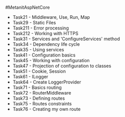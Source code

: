#MetanitAspNetCore
* Task21 - Middleware, Use, Run, Map
* Task29 - Static Files
* Task211 - Error processing
* Task212 - Working with HTTPS
* Task31 - Services and 'ConfigureServices' method
* Task34 - Dependency life cycle
* Task35 - Using services
* Task41 - Configuration basics
* Task45 - Working with configuration
* Task47 - Projection of configuration to classes
* Task51 - Cookie, Session
* Task61 - ILogger
* Task64 - Create LoggerProvider
* Task71 - Basics routing
* Task72 - RouterMiddleware
* Task73 - Defining routes
* Task75 - Routes constraints
* Task76 - Creating my own route
